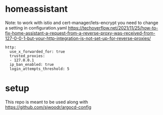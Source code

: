 
# homeassistant

Note: to work with istio and cert-manager/lets-encrypt you need to change a setting in configuration.yaml
https://techoverflow.net/2021/11/25/how-to-fix-home-assistant-a-request-from-a-reverse-proxy-was-received-from-127-0-0-1-but-your-http-integration-is-not-set-up-for-reverse-proxies/
```
http:
  use_x_forwarded_for: true
  trusted_proxies:
  - 127.0.0.1
  ip_ban_enabled: true
  login_attempts_threshold: 5
```

# setup
This repo is meant to be used along with https://github.com/sjwoodr/argocd-config

